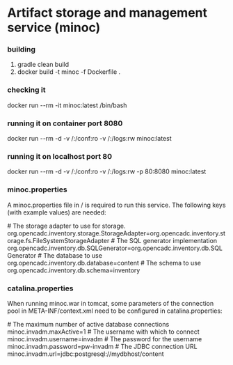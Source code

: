 # Artifact storage and management service (minoc)

### building

1. gradle clean build
2. docker build -t minoc -f Dockerfile .

### checking it
docker run --rm -it minoc:latest /bin/bash

### running it on container port 8080
docker run --rm -d -v /<myconfigdiar>:/conf:ro -v /<mylogdir>:/logs:rw minoc:latest

### running it on localhost port 80
docker run --rm -d -v /<myconfigdir>:/conf:ro -v /<mylogdir>:/logs:rw -p 80:8080 minoc:latest

### minoc.properties
A minoc.properties file in /<myconfigdir> is required to run this service.  The following keys (with example values) are needed:

\# The storage adapter to use for storage.
org.opencadc.inventory.storage.StorageAdapter=org.opencadc.inventory.storage.fs.FileSystemStorageAdapter
\# The SQL generator implementation
org.opencadc.inventory.db.SQLGenerator=org.opencadc.inventory.db.SQLGenerator
\# The database to use
org.opencadc.inventory.db.database=content
\# The schema to use
org.opencadc.inventory.db.schema=inventory

### catalina.properties
When running minoc.war in tomcat, some parameters of the connection pool in META-INF/context.xml need
to be configured in catalina.properties:

\# The maximum number of active database connections
minoc.invadm.maxActive=1
\# The username with which to connect
minoc.invadm.username=invadm
\# The password for the username
minoc.invadm.password=pw-invadm
\# The JDBC connection URL
minoc.invadm.url=jdbc:postgresql://mydbhost/content

